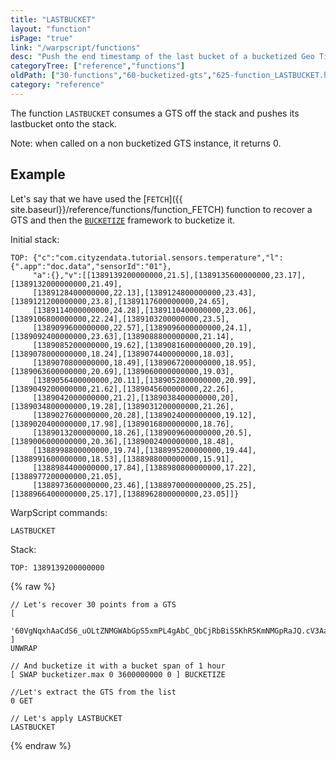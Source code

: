 ```yaml
---
title: "LASTBUCKET"
layout: "function"
isPage: "true"
link: "/warpscript/functions"
desc: "Push the end timestamp of the last bucket of a bucketized Geo Time Series"
categoryTree: ["reference","functions"]
oldPath: ["30-functions","60-bucketized-gts","625-function_LASTBUCKET.html.md"]
category: "reference"
---
```



The function `LASTBUCKET` consumes a GTS off the stack and pushes its lastbucket onto the stack.

Note: when called on a non bucketized GTS instance, it returns 0.


## Example ##

Let's say that we have used the [`FETCH`]({{ site.baseurl}}/reference/functions/function_FETCH) function to recover a GTS and then the
[`BUCKETIZE`](framework.bucketize) framework to bucketize it.

Initial stack:

    TOP: {"c":"com.cityzendata.tutorial.sensors.temperature","l":{".app":"doc.data","sensorId":"01"},
         "a":{},"v":[[1389139200000000,21.5],[1389135600000000,23.17],[1389132000000000,21.49],
         [1389128400000000,22.13],[1389124800000000,23.43],[1389121200000000,23.8],[1389117600000000,24.65],
         [1389114000000000,24.28],[1389110400000000,23.06],[1389106800000000,22.24],[1389103200000000,23.5],
         [1389099600000000,22.57],[1389096000000000,24.1],[1389092400000000,23.63],[1389088800000000,21.14],
         [1389085200000000,19.62],[1389081600000000,20.19],[1389078000000000,18.24],[1389074400000000,18.03],
         [1389070800000000,18.49],[1389067200000000,18.95],[1389063600000000,20.69],[1389060000000000,19.03],
         [1389056400000000,20.11],[1389052800000000,20.99],[1389049200000000,21.62],[1389045600000000,22.26],
         [1389042000000000,21.2],[1389038400000000,20],[1389034800000000,19.28],[1389031200000000,21.26],
         [1389027600000000,20.28],[1389024000000000,19.12],[1389020400000000,17.98],[1389016800000000,18.76],
         [1389013200000000,18.26],[1389009600000000,20.5],[1389006000000000,20.36],[1389002400000000,18.48],
         [1388998800000000,19.74],[1388995200000000,19.44],[1388991600000000,18.53],[1388988000000000,15.91],
         [1388984400000000,17.84],[1388980800000000,17.22],[1388977200000000,21.05],
         [1388973600000000,23.46],[1388970000000000,25.25],[1388966400000000,25.17],[1388962800000000,23.05]]}

WarpScript commands:

    LASTBUCKET

Stack:

    TOP: 1389139200000000   

{% raw %}
<warp10-warpscript-widget backend="{{backend}}"  exec-endpoint="{{execEndpoint}}">

    // Let's recover 30 points from a GTS
    [
      '60VgNqxhAaCdS6_uOLtZNMGWAbGpS5xmPL4gAbC_QbCjRbBiS5KhR5KmNMGpRaJQ.cV3Aa4kR.WZQqBiO54oNFWnOLtnQr88O.7kBGQisxjnVyLaxkgLbUEd_RTgYDIS.Gg..4N.5A.06sg7.........1hWN6aUdSEjkD0Vqg...XAzOwylS22pDFB3Ou3RAhi1lSTt70mIuq.T_8BbJjMFUGqJ7zXuKLt637GYU6kSJBc2mZ4LOVlaKZBtPL1.ILO67BVs95RMgVmmoHOLD5KB2zM6P6m2RfmFjQ.PP62V5mYbYgOMc37ctkfN1K2DFbTFRK1D.pAca4VViRo3qSLcdWp.pcBXVyktZsbVR.B.PIcrpcc0...L_.NG..'
    ]
    UNWRAP

    // And bucketize it with a bucket span of 1 hour
    [ SWAP bucketizer.max 0 3600000000 0 ] BUCKETIZE

    //Let's extract the GTS from the list
    0 GET

    // Let's apply LASTBUCKET
    LASTBUCKET


</warp10-warpscript-widget>
{% endraw %}
